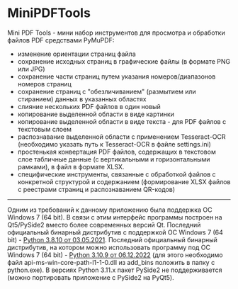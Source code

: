 # MiniPDFTools
Mini PDF Tools - мини набор инструментов для просмотра и обработки файлов PDF средствами PyMuPDF:
- изменение ориентации страниц файла
- сохранение исходных страниц в графические файлы (в формате PNG или JPG)
- сохранение части страниц путем указания номеров/диапазонов номеров страниц
- сохранение страниц с "обезличиванием" (размытием или стиранием) данных в указанных областях
- слияние нескольких PDF файлов в один новый
- копирование выделенной области в виде картинки
- копирование выделенной области в виде текста - для PDF файлов с текстовым слоем
- распознавание выделенной области с применением Tesseract-OCR (необходимо указать путь к Tesseract-OCR в файле settings.ini)
- простенькая конвертация PDF файлов, содержащих в текстовом слое табличные данные (с вертикальными и горизонтальными рамками), в файл в формате XLSX.
- специфические инструменты, связанные с обработкой файлов с конкретной структурой и содержанием (формирование XLSX файлов с реестрами страниц и распознаванием QR-кодов)
---
Одним из требований к данному приложению была поддержка ОС Windows 7 (64 bit).
В связи с этим интерфейс программы построен на Qt5/PySide2 вместо более современных версий Qt. Последний официальный бинарный дистрибутив с поддержкой ОС Windows 7 (64 bit) - [Python 3.8.10 от 03.05.2021](https://www.python.org/downloads/release/python-3810/). Последний официальный бинарный дистрибутив, на котором можно использовать программу под ОС Windows 7 (64 bit) - [Python 3.10.9 от 06.12.2022](https://www.python.org/downloads/release/python-3109/) (для этого необходимо файл api-ms-win-core-path-l1-1-0.dll из add_bins положить в папку с python.exe). В версиях Python 3.11.х пакет PySide2 не поддерживается (можно портировать приложение с PySide2 на PyQt5).
